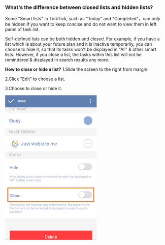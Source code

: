 ### What's the difference between closed lists and hidden lists?

Some "Smart lists" in TickTick, such as "Today" and "Completed"，can only be hidden if you want to keep concise and do not want to view them in left panel of task list.

Self-defined lists can be both hidden and closed. For example, if you have a list which is about your future plan and it is inactive temporarily, you can choose to hide it, so that its tasks won't be displayed in "All" & other smart lists. However, if you close a list, the tasks within this list will not be remindered & displayed in search results any more.

**How to close or hide a list?**
1.Slide the screen to the right from margin.

2.Click "Edit" to choose a list.

3.Choose to close or hide it.

![](../images/image2.3.4W.png)
